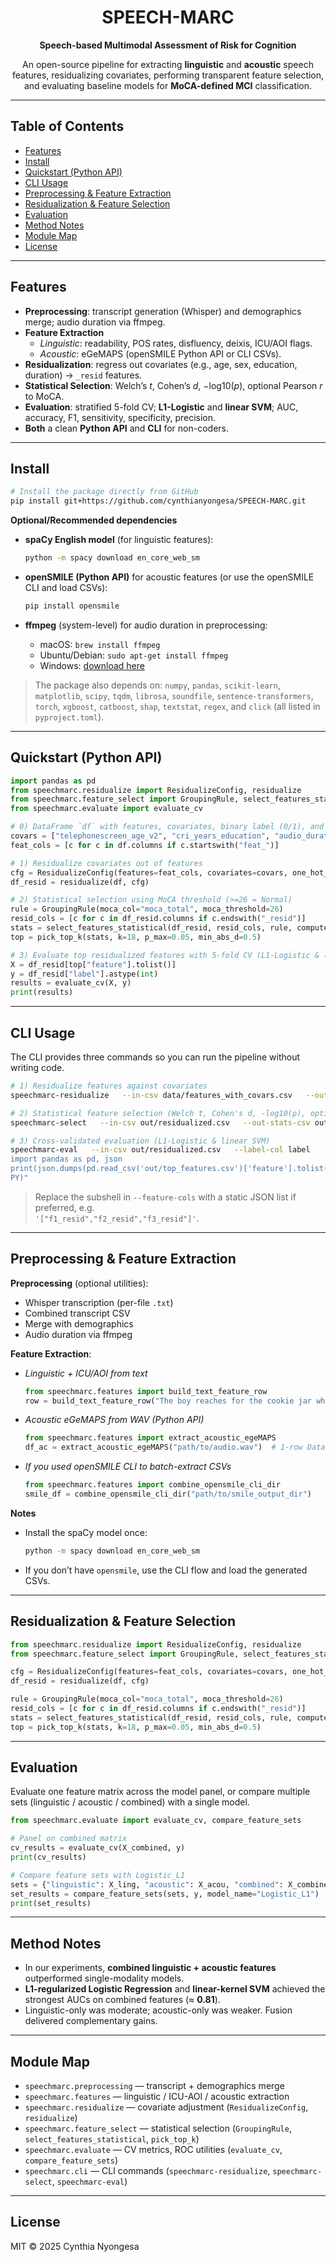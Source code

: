 <div align="center">

# SPEECH-MARC  
**Speech-based Multimodal Assessment of Risk for Cognition**

An open-source pipeline for extracting **linguistic** and **acoustic** speech features, residualizing covariates, performing transparent feature selection, and evaluating baseline models for **MoCA-defined MCI** classification.

</div>

---

## Table of Contents
- [Features](#features)
- [Install](#install)
- [Quickstart (Python API)](#quickstart-python-api)
- [CLI Usage](#cli-usage)
- [Preprocessing & Feature Extraction](#preprocessing--feature-extraction)
- [Residualization & Feature Selection](#residualization--feature-selection)
- [Evaluation](#evaluation)
- [Method Notes](#method-notes)
- [Module Map](#module-map)
- [License](#license)

---

## Features
- **Preprocessing**: transcript generation (Whisper) and demographics merge; audio duration via ffmpeg.
- **Feature Extraction**  
  - *Linguistic*: readability, POS rates, disfluency, deixis, ICU/AOI flags.  
  - *Acoustic*: eGeMAPS (openSMILE Python API or CLI CSVs).
- **Residualization**: regress out covariates (e.g., age, sex, education, duration) → `_resid` features.
- **Statistical Selection**: Welch’s *t*, Cohen’s *d*, −log10(*p*), optional Pearson *r* to MoCA.
- **Evaluation**: stratified 5-fold CV; **L1-Logistic** and **linear SVM**; AUC, accuracy, F1, sensitivity, specificity, precision.
- **Both** a clean **Python API** and **CLI** for non-coders.

---

## Install

```bash
# Install the package directly from GitHub
pip install git+https://github.com/cynthianyongesa/SPEECH-MARC.git
```

**Optional/Recommended dependencies**

- **spaCy English model** (for linguistic features):  
  ```bash
  python -m spacy download en_core_web_sm
  ```

- **openSMILE (Python API)** for acoustic features (or use the openSMILE CLI and load CSVs):  
  ```bash
  pip install opensmile
  ```

- **ffmpeg** (system-level) for audio duration in preprocessing:  
  - macOS: `brew install ffmpeg`  
  - Ubuntu/Debian: `sudo apt-get install ffmpeg`  
  - Windows: [download here](https://ffmpeg.org/download.html)

> The package also depends on: `numpy`, `pandas`, `scikit-learn`, `matplotlib`, `scipy`, `tqdm`, `librosa`, `soundfile`, `sentence-transformers`, `torch`, `xgboost`, `catboost`, `shap`, `textstat`, `regex`, and `click` (all listed in `pyproject.toml`).

---

## Quickstart (Python API)

```python
import pandas as pd
from speechmarc.residualize import ResidualizeConfig, residualize
from speechmarc.feature_select import GroupingRule, select_features_statistical, pick_top_k
from speechmarc.evaluate import evaluate_cv

# 0) DataFrame `df` with features, covariates, binary label (0/1), and MoCA (if used)
covars = ["telephonescreen_age_v2", "cri_years_education", "audio_duration_sec", "sex_male"]
feat_cols = [c for c in df.columns if c.startswith("feat_")]

# 1) Residualize covariates out of features
cfg = ResidualizeConfig(features=feat_cols, covariates=covars, one_hot_covariates=True)
df_resid = residualize(df, cfg)

# 2) Statistical selection using MoCA threshold (>=26 = Normal)
rule = GroupingRule(moca_col="moca_total", moca_threshold=26)
resid_cols = [c for c in df_resid.columns if c.endswith("_resid")]
stats = select_features_statistical(df_resid, resid_cols, rule, compute_pearson_to_moca=True, moca_col_for_pearson="moca_total")
top = pick_top_k(stats, k=18, p_max=0.05, min_abs_d=0.5)

# 3) Evaluate top residualized features with 5-fold CV (L1-Logistic & linear SVM presets)
X = df_resid[top["feature"].tolist()]
y = df_resid["label"].astype(int)
results = evaluate_cv(X, y)
print(results)
```

---

## CLI Usage

The CLI provides three commands so you can run the pipeline without writing code.

```bash
# 1) Residualize features against covariates
speechmarc-residualize   --in-csv data/features_with_covars.csv   --out-csv out/residualized.csv   --feature-cols '["feat_a","feat_b","feat_c"]'   --covariate-cols '["telephonescreen_age_v2","cri_years_education","audio_duration_sec","sex_male"]'

# 2) Statistical feature selection (Welch t, Cohen's d, -log10(p), optional Pearson r)
speechmarc-select   --in-csv out/residualized.csv   --out-stats-csv out/feature_stats.csv   --out-top-csv out/top_features.csv   --feature-cols '["feat_a_resid","feat_b_resid","feat_c_resid"]'   --moca-col moca_total --moca-threshold 26 --pearson --k 18 --p-max 0.05 --min-abs-d 0.5

# 3) Cross-validated evaluation (L1-Logistic & linear SVM)
speechmarc-eval   --in-csv out/residualized.csv   --label-col label   --feature-cols "$(python - <<'PY'
import pandas as pd, json
print(json.dumps(pd.read_csv('out/top_features.csv')['feature'].tolist()))
PY)"
```

> Replace the subshell in `--feature-cols` with a static JSON list if preferred, e.g.  
> `'["f1_resid","f2_resid","f3_resid"]'`.

---

## Preprocessing & Feature Extraction

**Preprocessing** (optional utilities):  
- Whisper transcription (per-file `.txt`)  
- Combined transcript CSV  
- Merge with demographics  
- Audio duration via ffmpeg  

**Feature Extraction**:

- *Linguistic + ICU/AOI from text*  
  ```python
  from speechmarc.features import build_text_feature_row
  row = build_text_feature_row("The boy reaches for the cookie jar while the sink overflows.")
  ```

- *Acoustic eGeMAPS from WAV (Python API)*  
  ```python
  from speechmarc.features import extract_acoustic_egeMAPS
  df_ac = extract_acoustic_egeMAPS("path/to/audio.wav")  # 1-row DataFrame
  ```

- *If you used openSMILE CLI to batch-extract CSVs*  
  ```python
  from speechmarc.features import combine_opensmile_cli_dir
  smile_df = combine_opensmile_cli_dir("path/to/smile_output_dir")
  ```

**Notes**
- Install the spaCy model once:  
  ```bash
  python -m spacy download en_core_web_sm
  ```
- If you don’t have `opensmile`, use the CLI flow and load the generated CSVs.

---

## Residualization & Feature Selection

```python
from speechmarc.residualize import ResidualizeConfig, residualize
from speechmarc.feature_select import GroupingRule, select_features_statistical, pick_top_k

cfg = ResidualizeConfig(features=feat_cols, covariates=covars, one_hot_covariates=True)
df_resid = residualize(df, cfg)

rule = GroupingRule(moca_col="moca_total", moca_threshold=26)
resid_cols = [c for c in df_resid.columns if c.endswith("_resid")]
stats = select_features_statistical(df_resid, resid_cols, rule, compute_pearson_to_moca=True, moca_col_for_pearson="moca_total")
top = pick_top_k(stats, k=18, p_max=0.05, min_abs_d=0.5)
```

---

## Evaluation

Evaluate one feature matrix across the model panel, or compare multiple sets (linguistic / acoustic / combined) with a single model.

```python
from speechmarc.evaluate import evaluate_cv, compare_feature_sets

# Panel on combined matrix
cv_results = evaluate_cv(X_combined, y)
print(cv_results)

# Compare feature sets with Logistic_L1
sets = {"linguistic": X_ling, "acoustic": X_acou, "combined": X_combined}
set_results = compare_feature_sets(sets, y, model_name="Logistic_L1")
print(set_results)
```

---

## Method Notes
- In our experiments, **combined linguistic + acoustic features** outperformed single-modality models.
- **L1-regularized Logistic Regression** and **linear-kernel SVM** achieved the strongest AUCs on combined features (≈ **0.81**).  
- Linguistic-only was moderate; acoustic-only was weaker. Fusion delivered complementary gains.

---

## Module Map
- `speechmarc.preprocessing` — transcript + demographics merge
- `speechmarc.features` — linguistic / ICU-AOI / acoustic extraction
- `speechmarc.residualize` — covariate adjustment (`ResidualizeConfig`, `residualize`)
- `speechmarc.feature_select` — statistical selection (`GroupingRule`, `select_features_statistical`, `pick_top_k`)
- `speechmarc.evaluate` — CV metrics, ROC utilities (`evaluate_cv`, `compare_feature_sets`)
- `speechmarc.cli` — CLI commands (`speechmarc-residualize`, `speechmarc-select`, `speechmarc-eval`)

---

## License
MIT © 2025 Cynthia Nyongesa
